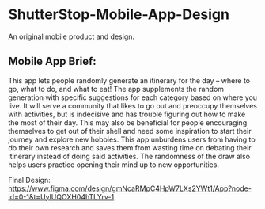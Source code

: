 # ShutterStop-Mobile-App-Design
An original mobile product and design. 

## Mobile App Brief: 
This app lets people randomly generate an itinerary for the day – where to go, what to do, and what to eat! The app supplements the random generation with specific suggestions for each category based on where you live. It will serve a community that likes to go out and preoccupy themselves with activities, but is indecisive and has trouble figuring out how to make the most of their day. This may also be beneficial for people encouraging themselves to get out of their shell and need some inspiration to start their journey and explore new hobbies. This app unburdens users from having to do their own research and saves them from wasting time on debating their itinerary instead of doing said activities. The randomness of the draw also helps users practice opening their mind up to new opportunities.

Final Design: https://www.figma.com/design/gmNcaRMpC4HpW7LXs2YWt1/App?node-id=0-1&t=UylUQOXH04hTLYrv-1 

